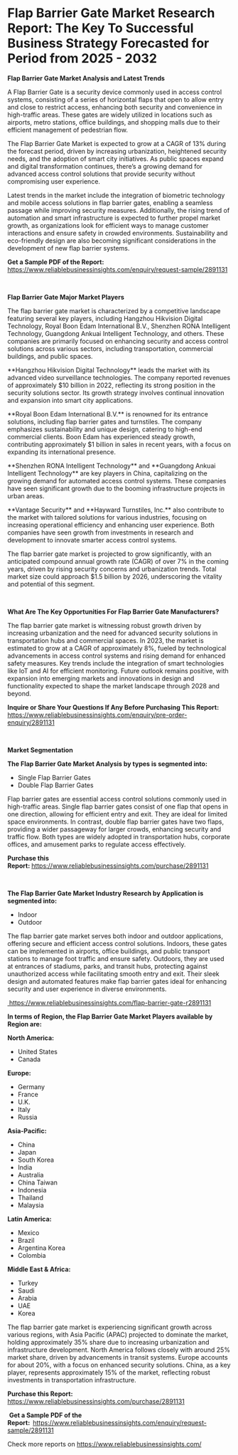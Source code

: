 <p><h1>Flap Barrier Gate Market Research Report: The Key To Successful Business Strategy Forecasted for Period from 2025 - 2032</h1></p><p><strong>Flap Barrier Gate Market Analysis and Latest Trends</strong></p>
<p><p>A Flap Barrier Gate is a security device commonly used in access control systems, consisting of a series of horizontal flaps that open to allow entry and close to restrict access, enhancing both security and convenience in high-traffic areas. These gates are widely utilized in locations such as airports, metro stations, office buildings, and shopping malls due to their efficient management of pedestrian flow.</p><p>The Flap Barrier Gate Market is expected to grow at a CAGR of 13% during the forecast period, driven by increasing urbanization, heightened security needs, and the adoption of smart city initiatives. As public spaces expand and digital transformation continues, there’s a growing demand for advanced access control solutions that provide security without compromising user experience.</p><p>Latest trends in the market include the integration of biometric technology and mobile access solutions in flap barrier gates, enabling a seamless passage while improving security measures. Additionally, the rising trend of automation and smart infrastructure is expected to further propel market growth, as organizations look for efficient ways to manage customer interactions and ensure safety in crowded environments. Sustainability and eco-friendly design are also becoming significant considerations in the development of new flap barrier systems.</p></p>
<p><strong>Get a Sample PDF of the Report:&nbsp;</strong> <a href="https://www.reliablebusinessinsights.com/enquiry/request-sample/2891131?utm_campaign=2295&utm_medium=2&utm_source=Github&utm_content=ia&utm_term=14032025&utm_id=flap-barrier-gate">https://www.reliablebusinessinsights.com/enquiry/request-sample/2891131</a></p>
<p>&nbsp;</p>
<p><strong>Flap Barrier Gate Major Market Players</strong></p>
<p><p>The flap barrier gate market is characterized by a competitive landscape featuring several key players, including Hangzhou Hikvision Digital Technology, Royal Boon Edam International B.V., Shenzhen RONA Intelligent Technology, Guangdong Ankuai Intelligent Technology, and others. These companies are primarily focused on enhancing security and access control solutions across various sectors, including transportation, commercial buildings, and public spaces.</p><p>**Hangzhou Hikvision Digital Technology** leads the market with its advanced video surveillance technologies. The company reported revenues of approximately $10 billion in 2022, reflecting its strong position in the security solutions sector. Its growth strategy involves continual innovation and expansion into smart city applications.</p><p>**Royal Boon Edam International B.V.** is renowned for its entrance solutions, including flap barrier gates and turnstiles. The company emphasizes sustainability and unique design, catering to high-end commercial clients. Boon Edam has experienced steady growth, contributing approximately $1 billion in sales in recent years, with a focus on expanding its international presence.</p><p>**Shenzhen RONA Intelligent Technology** and **Guangdong Ankuai Intelligent Technology** are key players in China, capitalizing on the growing demand for automated access control systems. These companies have seen significant growth due to the booming infrastructure projects in urban areas. </p><p>**Vantage Security** and **Hayward Turnstiles, Inc.** also contribute to the market with tailored solutions for various industries, focusing on increasing operational efficiency and enhancing user experience. Both companies have seen growth from investments in research and development to innovate smarter access control systems.</p><p>The flap barrier gate market is projected to grow significantly, with an anticipated compound annual growth rate (CAGR) of over 7% in the coming years, driven by rising security concerns and urbanization trends. Total market size could approach $1.5 billion by 2026, underscoring the vitality and potential of this segment.</p></p>
<p>&nbsp;</p>
<p><strong>What Are The Key Opportunities For Flap Barrier Gate Manufacturers?</strong></p>
<p><p>The flap barrier gate market is witnessing robust growth driven by increasing urbanization and the need for advanced security solutions in transportation hubs and commercial spaces. In 2023, the market is estimated to grow at a CAGR of approximately 8%, fueled by technological advancements in access control systems and rising demand for enhanced safety measures. Key trends include the integration of smart technologies like IoT and AI for efficient monitoring. Future outlook remains positive, with expansion into emerging markets and innovations in design and functionality expected to shape the market landscape through 2028 and beyond.</p></p>
<p><strong>Inquire or Share Your Questions If Any Before Purchasing This Report:</strong> <a href="https://www.reliablebusinessinsights.com/enquiry/pre-order-enquiry/2891131?utm_campaign=2295&utm_medium=2&utm_source=Github&utm_content=ia&utm_term=14032025&utm_id=flap-barrier-gate">https://www.reliablebusinessinsights.com/enquiry/pre-order-enquiry/2891131</a></p>
<p>&nbsp;</p>
<p><strong>Market Segmentation</strong></p>
<p><strong>The Flap Barrier Gate Market Analysis by types is segmented into:</strong></p>
<p><ul><li>Single Flap Barrier Gates</li><li>Double Flap Barrier Gates</li></ul></p>
<p><p>Flap barrier gates are essential access control solutions commonly used in high-traffic areas. Single flap barrier gates consist of one flap that opens in one direction, allowing for efficient entry and exit. They are ideal for limited space environments. In contrast, double flap barrier gates have two flaps, providing a wider passageway for larger crowds, enhancing security and traffic flow. Both types are widely adopted in transportation hubs, corporate offices, and amusement parks to regulate access effectively.</p></p>
<p><strong>Purchase this Report:&nbsp;</strong><a href="https://www.reliablebusinessinsights.com/purchase/2891131?utm_campaign=2295&utm_medium=2&utm_source=Github&utm_content=ia&utm_term=14032025&utm_id=flap-barrier-gate">https://www.reliablebusinessinsights.com/purchase/2891131</a></p>
<p>&nbsp;</p>
<p><strong>The Flap Barrier Gate Market Industry Research by Application is segmented into:</strong></p>
<p><ul><li>Indoor</li><li>Outdoor</li></ul></p>
<p><p>The flap barrier gate market serves both indoor and outdoor applications, offering secure and efficient access control solutions. Indoors, these gates can be implemented in airports, office buildings, and public transport stations to manage foot traffic and ensure safety. Outdoors, they are used at entrances of stadiums, parks, and transit hubs, protecting against unauthorized access while facilitating smooth entry and exit. Their sleek design and automated features make flap barrier gates ideal for enhancing security and user experience in diverse environments.</p></p>
<p><a href="https://www.reliablebusinessinsights.com/flap-barrier-gate-r2891131?utm_campaign=2295&utm_medium=2&utm_source=Github&utm_content=ia&utm_term=14032025&utm_id=flap-barrier-gate">&nbsp;https://www.reliablebusinessinsights.com/flap-barrier-gate-r2891131</a></p>
<p><strong>In terms of Region, the Flap Barrier Gate Market Players available by Region are:</strong></p>
<p>
    <p> <strong> North America: </strong>
        <ul>
            <li>United States</li>
            <li>Canada</li>
        </ul>
        </p> 
    <p> <strong> Europe: </strong>
        <ul>
            <li>Germany</li>
            <li>France</li>
            <li>U.K.</li>
            <li>Italy</li>
            <li>Russia</li>
        </ul>
        </p> 
    <p> <strong> Asia-Pacific: </strong>
        <ul>
            <li>China</li>
            <li>Japan</li>
            <li>South Korea</li>
            <li>India</li>
            <li>Australia</li>
            <li>China Taiwan</li>
            <li>Indonesia</li>
            <li>Thailand</li>
            <li>Malaysia</li>
        </ul>
        </p> 
    <p> <strong> Latin America: </strong>
        <ul>
            <li>Mexico</li>
            <li>Brazil</li>
            <li>Argentina Korea</li>
            <li>Colombia</li>
        </ul>
        </p> 
    <p> <strong> Middle East & Africa: </strong>
        <ul>
            <li>Turkey</li>
            <li>Saudi</li>
            <li>Arabia</li>
            <li>UAE</li>
            <li>Korea</li>
        </ul>
    </p>
    </p>
<p><p>The flap barrier gate market is experiencing significant growth across various regions, with Asia Pacific (APAC) projected to dominate the market, holding approximately 35% share due to increasing urbanization and infrastructure development. North America follows closely with around 25% market share, driven by advancements in transit systems. Europe accounts for about 20%, with a focus on enhanced security solutions. China, as a key player, represents approximately 15% of the market, reflecting robust investments in transportation infrastructure.</p></p>
<p><strong>Purchase this Report: </strong><a href="https://www.reliablebusinessinsights.com/purchase/2891131?utm_campaign=2295&utm_medium=2&utm_source=Github&utm_content=ia&utm_term=14032025&utm_id=flap-barrier-gate">https://www.reliablebusinessinsights.com/purchase/2891131</a></p>
<p>&nbsp;<strong>Get a Sample PDF of the Report:&nbsp;&nbsp;</strong><a href="https://www.reliablebusinessinsights.com/enquiry/request-sample/2891131?utm_campaign=2295&utm_medium=2&utm_source=Github&utm_content=ia&utm_term=14032025&utm_id=flap-barrier-gate">https://www.reliablebusinessinsights.com/enquiry/request-sample/2891131</a></p>
<p><strong></strong></p>
<p>Check more reports on <a href="https://www.reliablebusinessinsights.com/?utm_campaign=2295&utm_medium=2&utm_source=Github&utm_content=ia&utm_term=14032025&utm_id=flap-barrier-gate">https://www.reliablebusinessinsights.com/</a></p>
